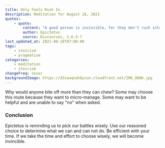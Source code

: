 ```yaml
---
title: Only Fools Rush In
description: Meditation for August 18, 2021
quotes:
    - quote:
        content: "A good person is invincible, for they don't rush into contests in which they aren't the strongest. If you want their property, take it — take also their staff, profession, and body. But you will never compel what they set out for, nor trap them in what they would avoid. For the only contest the good person enters is that of their own reasoned choice. How can such a person not be invincible?"
        author: Epictetus
        source: Discourses, 3.6.5-7
last_updated_at: 2021-08-18T07:00:00
tags:
    - stoicism
    - pragmatism
categories:
    - meditation
    - stoicism
changeFreq: never
backgroundImage: https://d3iwoqnah6ycun.cloudfront.net/IMG_8086.jpg
---
```


Why would anyone bite off more than they can chew? Some may choose this route because they want to micro-manage. Some 
may want to be helpful and are unable to say "no" when asked.

### Conclusion

Epictetus is reminding us to pick our battles wisely. Use our reasoned choice to determine what we can and can not do. 
Be efficient with your time. If we take the time and effort to choose wisely, we will become invincible.
